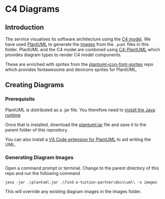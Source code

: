 # C4 Diagrams

## Introduction

The service visualises its software architecture using the [C4 model](https://c4model.com/). We have used [PlantUML](https://plantuml.com/) to generate the [images](images) from the `.puml` files in this folder. PlantUML and the C4 model are combined using [C4-PlantUML](https://github.com/plantuml-stdlib/C4-PlantUML) which provides diagram types to render C4 model components.

These are enriched with sprites from the [plantuml-icon-font-sprites](https://github.com/tupadr3/plantuml-icon-font-sprites) repo which provides fontawesome and devicons sprites for PlantUML.

## Creating Diagrams

### Prerequisits

PlantUML is distributed as a .jar file. You therefore need to [install the Java runtime](https://www.java.com/en/download/)

Once that is installed, download the [plantuml.jar](http://sourceforge.net/projects/plantuml/files/plantuml.jar/download) file and save it to the parent folder of this repository.

You can also install a [VS Code extension for PlantUML](https://github.com/plantuml-stdlib/C4-PlantUML#snippets-for-visual-studio-code) to aid writing the UML.

### Generating Diagram Images

Open a command prompt or terminal. Change to the parent directory of this repo and run the following command

```
java -jar .\plantuml.jar .\find-a-tuition-partner\docs\uml\ -o images
```

This will override any existing diagram images in the images folder.